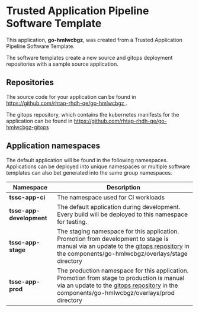 # Trusted Application Pipeline Software Template

This application, **go-hmlwcbgz**, was created from a Trusted Application Pipeline Software Template.

The software templates create a new source and gitops deployment repositories with a sample source application. 

## Repositories

The source code for your application can be found in [https://github.com/rhtap-rhdh-qe/go-hmlwcbgz ](https://github.com/rhtap-rhdh-qe/go-hmlwcbgz ).
 
The gitops repository, which contains the kubernetes manifests for the application can be found in 
[https://github.com/rhtap-rhdh-qe/go-hmlwcbgz-gitops ](https://github.com/rhtap-rhdh-qe/go-hmlwcbgz-gitops ) 

## Application namespaces 

The default application will be found in the following namespaces. Applications can be deployed into unique namespaces or multiple software templates can also bet generated into the same group namespaces.  

|  Namespace   |  Description   |  
| -------- | -------- |
| **tssc-app-ci** | The namespace used for CI workloads |
| **tssc-app-development** | The default application during development. Every build will be deployed to this namespace for testing. |
| **tssc-app-stage** | The staging namespace for this application. Promotion from development to stage is manual via an update to the [gitops repository](https://github.com/rhtap-rhdh-qe/go-hmlwcbgz-gitops ) in the components/go-hmlwcbgz/overlays/stage directory |
| **tssc-app-prod** | The production namespace for this application. Promotion from stage to production is manual via an update to the [gitops repository](https://github.com/rhtap-rhdh-qe/go-hmlwcbgz-gitops ) in the components/go-hmlwcbgz/overlays/prod directory |